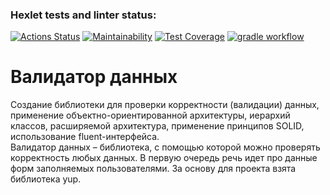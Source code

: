 ### Hexlet tests and linter status:
[![Actions Status](https://github.com/Sabshor/java-project-78/actions/workflows/hexlet-check.yml/badge.svg)](https://github.com/Sabshor/java-project-78/actions)
[![Maintainability](https://api.codeclimate.com/v1/badges/4da5498fc00bc58322dc/maintainability)](https://codeclimate.com/github/Sabshor/java-project-78/maintainability)
[![Test Coverage](https://api.codeclimate.com/v1/badges/4da5498fc00bc58322dc/test_coverage)](https://codeclimate.com/github/Sabshor/java-project-78/test_coverage)
[![gradle workflow](https://github.com/Sabshor/java-project-78/actions/workflows/gradle.yml/badge.svg)](https://github.com/Sabshor/java-project-78/actions/workflows/gradle.yml)


<h1>Валидатор данных</h1>

<div>Создание библиотеки для проверки корректности (валидации) данных, применение объектно-ориентированной архитектуры, иерархий классов, расширяемой архитектура, применение принципов SOLID, использование fluent-интерфейса.</div>

<div>Валидатор данных – библиотека, с помощью которой можно проверять корректность любых данных. В первую очередь речь идет про данные форм заполняемых пользователями. За основу для проекта взята библиотека yup.</div>
